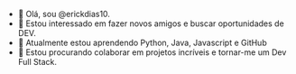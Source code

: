 - 👋 Olá, sou @erickdias10.
- 👀 Estou interessado em fazer novos amigos e buscar oportunidades de DEV.
- 🌱 Atualmente estou aprendendo Python, Java, Javascript e GitHub
- 💞️ Estou procurando colaborar em projetos incríveis e tornar-me um Dev Full Stack.
